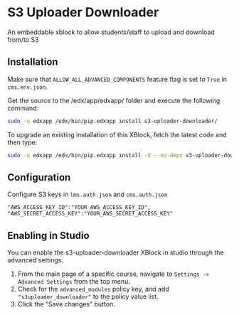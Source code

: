 # S3 Uploader Downloader
An embeddable xblock to allow students/staff to upload and download from/to S3

Installation
------------

Make sure that `ALLOW_ALL_ADVANCED_COMPONENTS` feature flag is set to `True` in `cms.env.json`.

Get the source to the /edx/app/edxapp/ folder and execute the following command:

```bash
sudo -u edxapp /edx/bin/pip.edxapp install s3-uploader-downloader/
```

To upgrade an existing installation of this XBlock, fetch the latest code and then type:

```bash
sudo -u edxapp /edx/bin/pip.edxapp install -U --no-deps s3-uploader-downloader/
```

Configuration
-------------

Configure S3 keys in `lms.auth.json` and `cms.auth.json`

```
"AWS_ACCESS_KEY_ID":"YOUR_AWS_ACCESS_KEY_ID",
"AWS_SECRET_ACCESS_KEY":"YOUR_AWS_SECRET_ACCESS_KEY"
```

Enabling in Studio
------------------

You can enable the s3-uploader-downloader XBlock in studio through the advanced
settings.

1. From the main page of a specific course, navigate to `Settings ->
   Advanced Settings` from the top menu.
2. Check for the `advanced_modules` policy key, and add
   `"s3uploader_downloader"` to the policy value list.
3. Click the "Save changes" button.
